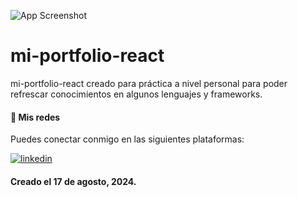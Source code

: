 
![App Screenshot](https://via.placeholder.com/1920x200?text=App+Screenshot+Here)

# mi-portfolio-react

mi-portfolio-react creado para práctica a nivel personal para poder refrescar conocimientos en algunos lenguajes y frameworks.

#### 📲 Mis redes
Puedes conectar conmigo en las siguientes plataformas:

[![linkedin](https://img.shields.io/badge/linkedin-0A66C2?style=for-the-badge&logo=linkedin&logoColor=white)](https://www.linkedin.com/in/brayan-vicente-11a690293/)


#### Creado el 17 de agosto, 2024.